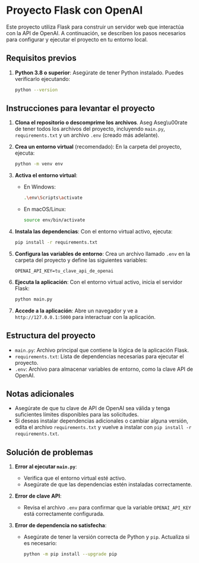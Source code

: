 # Proyecto Flask con OpenAI

Este proyecto utiliza Flask para construir un servidor web que interactúa con la API de OpenAI. A continuación, se describen los pasos necesarios para configurar y ejecutar el proyecto en tu entorno local.

## Requisitos previos

1. **Python 3.8 o superior**: Asegúrate de tener Python instalado. Puedes verificarlo ejecutando:
   ```bash
   python --version
   ```

## Instrucciones para levantar el proyecto

1. **Clona el repositorio o descomprime los archivos**.
   Aseg Aseg\u00rate de tener todos los archivos del proyecto, incluyendo `main.py`, `requirements.txt` y un archivo `.env` (creado más adelante).

2. **Crea un entorno virtual** (recomendado):
   En la carpeta del proyecto, ejecuta:

   ```bash
   python -m venv env
   ```

3. **Activa el entorno virtual**:

   - En Windows:
     ```bash
     .\env\Scripts\activate
     ```
   - En macOS/Linux:
     ```bash
     source env/bin/activate
     ```

4. **Instala las dependencias**:
   Con el entorno virtual activo, ejecuta:

   ```bash
   pip install -r requirements.txt
   ```

5. **Configura las variables de entorno**:
   Crea un archivo llamado `.env` en la carpeta del proyecto y define las siguientes variables:

   ```env
   OPENAI_API_KEY=tu_clave_api_de_openai
   ```

6. **Ejecuta la aplicación**:
   Con el entorno virtual activo, inicia el servidor Flask:

   ```bash
   python main.py
   ```

7. **Accede a la aplicación**:
   Abre un navegador y ve a `http://127.0.0.1:5000` para interactuar con la aplicación.

## Estructura del proyecto

- `main.py`: Archivo principal que contiene la lógica de la aplicación Flask.
- `requirements.txt`: Lista de dependencias necesarias para ejecutar el proyecto.
- `.env`: Archivo para almacenar variables de entorno, como la clave API de OpenAI.

## Notas adicionales

- Asegúrate de que tu clave de API de OpenAI sea válida y tenga suficientes límites disponibles para las solicitudes.
- Si deseas instalar dependencias adicionales o cambiar alguna versión, edita el archivo `requirements.txt` y vuelve a instalar con `pip install -r requirements.txt`.

## Solución de problemas

1. **Error al ejecutar `main.py`**:

   - Verifica que el entorno virtual esté activo.
   - Asegúrate de que las dependencias estén instaladas correctamente.

2. **Error de clave API**:

   - Revisa el archivo `.env` para confirmar que la variable `OPENAI_API_KEY` está correctamente configurada.

3. **Error de dependencia no satisfecha**:
   - Asegúrate de tener la versión correcta de Python y `pip`. Actualiza si es necesario:
     ```bash
     python -m pip install --upgrade pip
     ```
